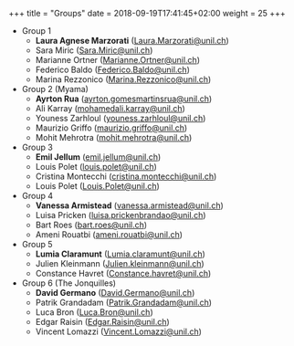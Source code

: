 +++
title = "Groups"
date =  2018-09-19T17:41:45+02:00
weight = 25
+++

* Group 1
    - **Laura Agnese Marzorati** (<Laura.Marzorati@unil.ch>)
    - Sara Miric (<Sara.Miric@unil.ch>)
    - Marianne Ortner (<Marianne.Ortner@unil.ch>)
    - Federico Baldo (<Federico.Baldo@unil.ch>)
    - Marina Rezzonico (<Marina.Rezzonico@unil.ch>)
* Group 2 (Myama)
    - **Ayrton Rua** (<ayrton.gomesmartinsrua@unil.ch>)
    - Ali Karray (<mohamedali.karray@unil.ch>)
    - Youness Zarhloul (<youness.zarhloul@unil.ch>)
    - Maurizio Griffo (<maurizio.griffo@unil.ch>)
    - Mohit Mehrotra (<mohit.mehrotra@unil.ch>)
* Group 3
    - **Emil Jellum** (<emil.jellum@unil.ch>)
    - Louis Polet (<louis.polet@unil.ch>)
    - Cristina Montecchi (<cristina.montecchi@unil.ch>)
    - Louis Polet (<Louis.Polet@unil.ch>)
* Group 4 
    - **Vanessa Armistead** (<vanessa.armistead@unil.ch>)
    - Luisa Pricken (<luisa.prickenbrandao@unil.ch>)
    - Bart Roes (<bart.roes@unil.ch>)
    - Ameni Rouatbi (<ameni.rouatbi@unil.ch>)
* Group 5
    - **Lumia Claramunt** (<Lumia.claramunt@unil.ch>)
    - Julien Kleinmann (<Julien.kleinmann@unil.ch>)
    - Constance Havret (<Constance.havret@unil.ch>)
* Group 6 (The Jonquilles)
    - **David Germano** (<David.Germano@unil.ch>)
    - Patrik Grandadam (<Patrik.Grandadam@unil.ch>)
    - Luca Bron (<Luca.Bron@unil.ch>)
    - Edgar Raisin (<Edgar.Raisin@unil.ch>)
    - Vincent Lomazzi (<Vincent.Lomazzi@unil.ch>)
